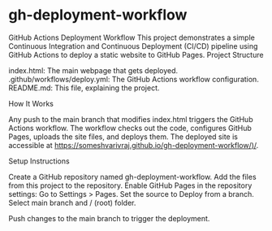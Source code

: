 # gh-deployment-workflow
GitHub Actions Deployment Workflow
This project demonstrates a simple Continuous Integration and Continuous Deployment (CI/CD) pipeline using GitHub Actions to deploy a static website to GitHub Pages.
Project Structure

index.html: The main webpage that gets deployed.
.github/workflows/deploy.yml: The GitHub Actions workflow configuration.
README.md: This file, explaining the project.

How It Works

Any push to the main branch that modifies index.html triggers the GitHub Actions workflow.
The workflow checks out the code, configures GitHub Pages, uploads the site files, and deploys them.
The deployed site is accessible at [https://someshvarivraj.github.io/gh-deployment-workflow/)/](https://someshvarivraj.github.io/gh-deployment-workflow/).

Setup Instructions

Create a GitHub repository named gh-deployment-workflow.
Add the files from this project to the repository.
Enable GitHub Pages in the repository settings:
Go to Settings > Pages.
Set the source to Deploy from a branch.
Select main branch and / (root) folder.


Push changes to the main branch to trigger the deployment.

